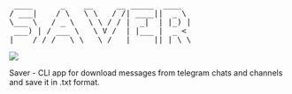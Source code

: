 <pre> ____      _    __     __ _____  ____
/ ___|    / \   \ \   / /| ____||  _ \ 
\___ \   / _ \   \ \ / / |  _|  | |_) | 
 ___) | / ___ \   \ V /  | |___ |  _ < 
|____/ /_/   \_\   \_/   |_____||_| \_\  </pre>

<img src="https://s.iimg.su/s/08/Nwy2cjDuHkfK2b0KTb4MiK9oF3FwK1o3ri5zqmmK.png">

Saver - CLI app for download messages from telegram chats and channels and save it in .txt format.
